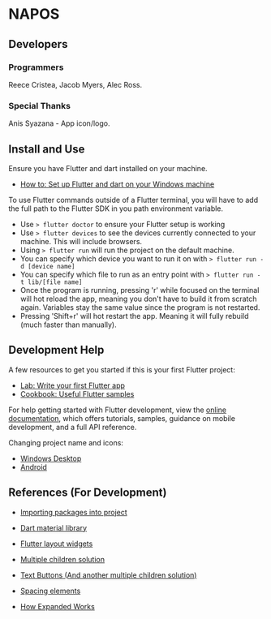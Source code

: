 # NAPOS


## Developers

### Programmers
Reece Cristea, Jacob Myers, Alec Ross.

### Special Thanks
Anis Syazana - App icon/logo.

## Install and Use

Ensure you have Flutter and dart installed on your machine. 
- [How to: Set up Flutter and dart on your Windows machine](https://docs.flutter.dev/get-started/install/windows)

To use Flutter commands outside of a Flutter terminal, you will have to add the full path to the Flutter SDK in you path environment variable.

- Use `> flutter doctor` to ensure your Flutter setup is working
- Use `> flutter devices` to see the devices currently connected to your machine. This will include browsers.
- Using `> flutter run` will run the project on the default machine.
- You can specify which device you want to run it on with `> flutter run -d [device name]`
- You can specify which file to run as an entry point with `> flutter run -t lib/[file name]`
- Once the program is running, pressing 'r' while focused on the terminal will hot reload the app, meaning you don't have to build it from scratch again. Variables stay the same value since the program is not restarted.
- Pressing 'Shift+r' will hot restart the app. Meaning it will fully rebuild (much faster than manually).

## Development Help

A few resources to get you started if this is your first Flutter project:

- [Lab: Write your first Flutter app](https://docs.flutter.dev/get-started/codelab)
- [Cookbook: Useful Flutter samples](https://docs.flutter.dev/cookbook)

For help getting started with Flutter development, view the
[online documentation](https://docs.flutter.dev/), which offers tutorials,
samples, guidance on mobile development, and a full API reference.

Changing project name and icons:
- [Windows Desktop](https://stackoverflow.com/questions/64800455/how-to-change-app-icon-and-app-name-for-flutter-desktop-application)
- [Android](https://stackoverflow.com/questions/51419998/how-can-i-run-a-different-dart-file-in-flutter)

## References (For Development)

- [Importing packages into project](https://docs.flutter.dev/development/packages-and-plugins/using-packages)

- [Dart material library](https://api.flutter.dev/flutter/material/material-library.html)
- [Flutter layout widgets](https://docs.flutter.dev/development/ui/widgets/layout)

- [Multiple children solution](https://stackoverflow.com/questions/69841525/multiple-child-in-flutter)
- [Text Buttons (And another multiple children solution)](https://api.flutter.dev/flutter/material/TextButton-class.html)
- [Spacing elements](https://stackoverflow.com/questions/53141752/set-the-space-between-elements-in-row-flutter)
- [How Expanded Works](https://www.flutterbeads.com/listview-inside-column-in-flutter/#1-using-expanded-recommended)

